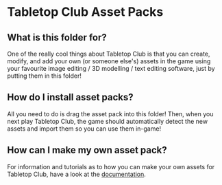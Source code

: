# Tabletop Club Asset Packs

## What is this folder for?

One of the really cool things about Tabletop Club is that you can create,
modify, and add your own (or someone else's) assets in the game using your
favourite image editing / 3D modelling / text editing software, just by putting
them in this folder!

## How do I install asset packs?

All you need to do is drag the asset pack into this folder! Then, when you next
play Tabletop Club, the game should automatically detect the new assets and
import them so you can use them in-game!

## How can I make my own asset pack?

For information and tutorials as to how you can make your own assets for
Tabletop Club, have a look at the
[documentation](https://tabletop-club.readthedocs.io/en/stable/custom_assets/asset_packs/index.html).
